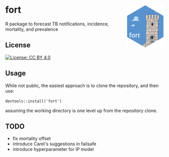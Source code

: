 # fort <img src="man/figures/logo.png" align="right" height="139" />

R package to forecast TB notifications, incidence, mortality, and prevalence


## License

[![License: CC BY 4.0](https://img.shields.io/badge/License-CC_BY_4.0-lightgrey.svg)](https://creativecommons.org/licenses/by/4.0/)



## Usage

While not public, the easiest approach is to clone the repository, and then use:

`devtools::install('fort')`

assuming the working directory is one level up from the repository clone.


## TODO

- fix mortality offset
- introduce Carel's suggestions in failsafe
- introduce hyperparameter for IP model
